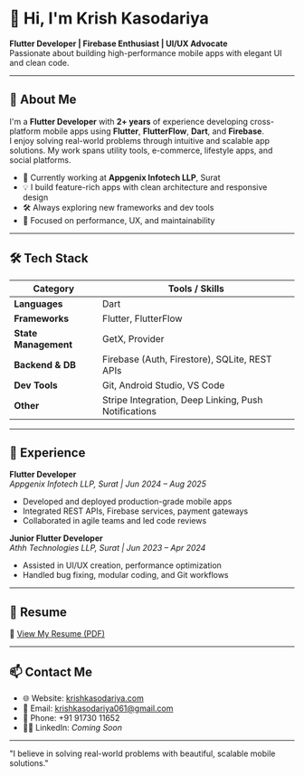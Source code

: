 <h1>👋 Hi, I'm Krish Kasodariya</h1>

<p >
  <b>Flutter Developer | Firebase Enthusiast | UI/UX Advocate</b><br>
  Passionate about building high-performance mobile apps with elegant UI and clean code.
</p>

---

## 🚀 About Me

I'm a **Flutter Developer** with **2+ years** of experience developing cross-platform mobile apps using **Flutter**, **FlutterFlow**, **Dart**, and **Firebase**.  
I enjoy solving real-world problems through intuitive and scalable app solutions. My work spans utility tools, e-commerce, lifestyle apps, and social platforms.

- 🔭 Currently working at **Appgenix Infotech LLP**, Surat  
- 💡 I build feature-rich apps with clean architecture and responsive design  
- 🛠️ Always exploring new frameworks and dev tools  
- 🎯 Focused on performance, UX, and maintainability  

---

## 🛠️ Tech Stack

| Category            | Tools / Skills                                           |
|---------------------|----------------------------------------------------------|
| **Languages**        | Dart                                                    |
| **Frameworks**       | Flutter, FlutterFlow                                    |
| **State Management** | GetX, Provider                                          |
| **Backend & DB**     | Firebase (Auth, Firestore), SQLite, REST APIs           |
| **Dev Tools**        | Git, Android Studio, VS Code                            |
| **Other**            | Stripe Integration, Deep Linking, Push Notifications    |

---

## 💼 Experience

**Flutter Developer**  
*Appgenix Infotech LLP, Surat | Jun 2024 – Aug 2025*  
- Developed and deployed production-grade mobile apps  
- Integrated REST APIs, Firebase services, payment gateways  
- Collaborated in agile teams and led code reviews  

**Junior Flutter Developer**  
*Athh Technologies LLP, Surat | Jun 2023 – Apr 2024*  
- Assisted in UI/UX creation, performance optimization  
- Handled bug fixing, modular coding, and Git workflows  

---

## 📄 Resume

📌 [View My Resume (PDF)](https://github.com/Krishkasodariya/Krishkasodariya/blob/main/KrishKasodariya_Resume.pdf)

---

## 📫 Contact Me

- 🌐 Website: [krishkasodariya.com](https://krishkasodariya.com)
- 📧 Email: [krishkasodariya061@gmail.com](mailto:krishkasodariya061@gmail.com)
- 📱 Phone: +91 91730 11652  
- 🧑‍💼 LinkedIn: *Coming Soon*

---

"I believe in solving real-world problems with beautiful, scalable mobile solutions."


